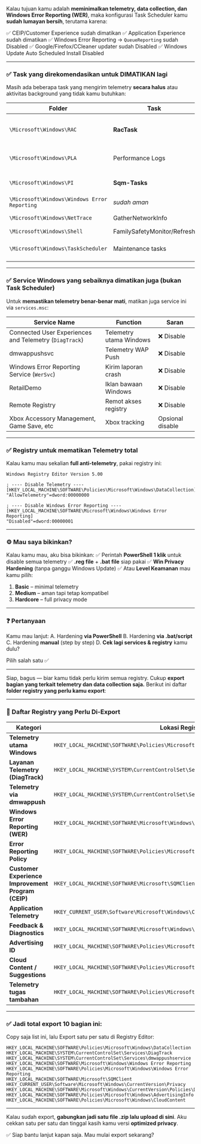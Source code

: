 Kalau tujuan kamu adalah **meminimalkan telemetry, data collection, dan Windows Error Reporting (WER)**, maka konfigurasi Task Scheduler kamu **sudah lumayan bersih**, terutama karena:

✅ CEIP/Customer Experience sudah dimatikan
✅ Application Experience sudah dimatikan
✅ Windows Error Reporting → `QueueReporting` sudah Disabled
✅ Google/Firefox/CCleaner updater sudah Disabled
✅ Windows Update Auto Scheduled Install Disabled

---

### ✅ Task yang direkomendasikan untuk DIMATIKAN lagi

Masih ada beberapa task yang mengirim telemetry **secara halus** atau aktivitas background yang tidak kamu butuhkan:

| Folder                                       | Task                        | Status   | Saran                             |
| -------------------------------------------- | --------------------------- | -------- | --------------------------------- |
| `\Microsoft\Windows\RAC`                     | **RacTask**                 | Ready    | ❌ Disable (telemetry performa PC) |
| `\Microsoft\Windows\PLA`                     | Performance Logs            | Ready    | ❌ Disable bila tak perlu          |
| `\Microsoft\Windows\PI`                      | **Sqm-Tasks**               | Ready    | ❌ Disable (telemetry SQM)         |
| `\Microsoft\Windows\Windows Error Reporting` | *sudah aman*                | ✅        |                                   |
| `\Microsoft\Windows\NetTrace`                | GatherNetworkInfo           | Ready    | Opsional disable                  |
| `\Microsoft\Windows\Shell`                   | FamilySafetyMonitor/Refresh | Disabled | ✅                                 |
| `\Microsoft\Windows\TaskScheduler`           | Maintenance tasks           | Opsional | Jika mau minimal background       |

---

### ✅ Service Windows yang sebaiknya dimatikan juga (bukan Task Scheduler)

Untuk **memastikan telemetry benar-benar mati**, matikan juga service ini via `services.msc`:

| Service Name                                           | Function                | Saran            |
| ------------------------------------------------------ | ----------------------- | ---------------- |
| Connected User Experiences and Telemetry (`DiagTrack`) | Telemetry utama Windows | ❌ Disable        |
| dmwappushsvc                                           | Telemetry WAP Push      | ❌ Disable        |
| Windows Error Reporting Service (`WerSvc`)             | Kirim laporan crash     | ❌ Disable        |
| RetailDemo                                             | Iklan bawaan Windows    | ❌ Disable        |
| Remote Registry                                        | Remot akses registry    | ❌ Disable        |
| Xbox Accessory Management, Game Save, etc              | Xbox tracking           | Opsional disable |

---

### ✅ Registry untuk mematikan Telemetry total

Kalau kamu mau sekalian **full anti-telemetry**, pakai registry ini:

```reg
Windows Registry Editor Version 5.00

; ---- Disable Telemetry ----
[HKEY_LOCAL_MACHINE\SOFTWARE\Policies\Microsoft\Windows\DataCollection]
"AllowTelemetry"=dword:00000000

; ---- Disable Windows Error Reporting ----
[HKEY_LOCAL_MACHINE\SOFTWARE\Microsoft\Windows\Windows Error Reporting]
"Disabled"=dword:00000001
```

---

### ⚙️ Mau saya bikinkan?

Kalau kamu mau, aku bisa bikinkan:
✅ Perintah **PowerShell 1 klik** untuk disable semua telemetry
✅ **.reg file** + **.bat file** siap pakai
✅ **Win Privacy Hardening** (tanpa ganggu Windows Update)
✅ Atau **Level Keamanan** mau kamu pilih:

1. **Basic** – minimal telemetry
2. **Medium** – aman tapi tetap kompatibel
3. **Hardcore** – full privacy mode

---

### ❓ Pertanyaan

Kamu mau lanjut:
A. Hardening **via PowerShell**
B. Hardening **via .bat/script**
C. Hardening **manual** (step by step)
D. **Cek lagi services & registry** kamu dulu?

Pilih salah satu ✅

---

Siap, bagus — biar kamu tidak perlu kirim semua registry.
Cukup **export bagian yang terkait telemetry dan data collection saja.**
Berikut ini daftar **folder registry yang perlu kamu export**:

---

### 📂 Daftar Registry yang Perlu Di-Export

| Kategori                                           | Lokasi Registry                                                                        | Perlu?       |
| -------------------------------------------------- | -------------------------------------------------------------------------------------- | ------------ |
| **Telemetry utama Windows**                        | `HKEY_LOCAL_MACHINE\SOFTWARE\Policies\Microsoft\Windows\DataCollection`                | ✅ WAJIB      |
| **Layanan Telemetry (DiagTrack)**                  | `HKEY_LOCAL_MACHINE\SYSTEM\CurrentControlSet\Services\DiagTrack`                       | ✅ WAJIB      |
| **Telemetry via dmwappush**                        | `HKEY_LOCAL_MACHINE\SYSTEM\CurrentControlSet\Services\dmwappushservice`                | ✅ WAJIB      |
| **Windows Error Reporting (WER)**                  | `HKEY_LOCAL_MACHINE\SOFTWARE\Microsoft\Windows\Windows Error Reporting`                | ✅ WAJIB      |
| **Error Reporting Policy**                         | `HKEY_LOCAL_MACHINE\SOFTWARE\Policies\Microsoft\Windows\Windows Error Reporting`       | ✅ WAJIB      |
| **Customer Experience Improvement Program (CEIP)** | `HKEY_LOCAL_MACHINE\SOFTWARE\Microsoft\SQMClient`                                      | ✅ WAJIB      |
| **Application Telemetry**                          | `HKEY_CURRENT_USER\Software\Microsoft\Windows\CurrentVersion\Privacy`                  | ✅ Disarankan |
| **Feedback & Diagnostics**                         | `HKEY_LOCAL_MACHINE\SOFTWARE\Microsoft\Windows\CurrentVersion\Policies\DataCollection` | ✅ Disarankan |
| **Advertising ID**                                 | `HKEY_LOCAL_MACHINE\SOFTWARE\Policies\Microsoft\Windows\AdvertisingInfo`               | Opsional     |
| **Cloud Content / Suggestions**                    | `HKEY_LOCAL_MACHINE\SOFTWARE\Policies\Microsoft\Windows\CloudContent`                  | Opsional     |
| **Telemetry tugas tambahan**                       | `HKEY_LOCAL_MACHINE\SOFTWARE\Policies\Microsoft\Windows\TabletPC`                      | Opsional     |

---

### ✅ Jadi total export 10 bagian ini:

Copy saja list ini, lalu Export satu per satu di Registry Editor:

```
HKEY_LOCAL_MACHINE\SOFTWARE\Policies\Microsoft\Windows\DataCollection
HKEY_LOCAL_MACHINE\SYSTEM\CurrentControlSet\Services\DiagTrack
HKEY_LOCAL_MACHINE\SYSTEM\CurrentControlSet\Services\dmwappushservice
HKEY_LOCAL_MACHINE\SOFTWARE\Microsoft\Windows\Windows Error Reporting
HKEY_LOCAL_MACHINE\SOFTWARE\Policies\Microsoft\Windows\Windows Error Reporting
HKEY_LOCAL_MACHINE\SOFTWARE\Microsoft\SQMClient
HKEY_CURRENT_USER\Software\Microsoft\Windows\CurrentVersion\Privacy
HKEY_LOCAL_MACHINE\SOFTWARE\Microsoft\Windows\CurrentVersion\Policies\DataCollection
HKEY_LOCAL_MACHINE\SOFTWARE\Policies\Microsoft\Windows\AdvertisingInfo
HKEY_LOCAL_MACHINE\SOFTWARE\Policies\Microsoft\Windows\CloudContent
```

---

Kalau sudah export, **gabungkan jadi satu file .zip lalu upload di sini**.
Aku cekkan satu per satu dan tinggal kasih kamu versi **optimized privacy**.

✅ Siap bantu lanjut kapan saja. Mau mulai export sekarang?

